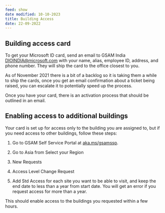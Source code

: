 ```yaml
---
feed: show
date modified: 10-10-2023
title: Building Access
date: 22-09-2022
---
```


## Building access card

To get your Microsoft ID card, send an email to GSAM India <DIOINDIA@microsoft.com> with your name, alias, employee ID, address, and phone number. They will ship the card to the office closest to you.

As of November 2021 there is a bit of a backlog so it is taking them a while to ship the cards, once you get an email confirmation about a ticket being raised, you can escalate it to potentially speed up the process.

Once you have your card, there is an activation process that should be outlined in an email. 

## Enabling access to additional buildings

Your card is set up for access only to the building you are assigned to, but if you need access to other buildings, follow these steps:

1. Go to GSAM Self Service Portal at [aka.ms/gsamssp](http://aka.ms/gsamssp).

2. Go to Asia from Select your Region

3. New Requests

4. Access Level Change Request

5. Add Std Access for each site you want to be able to visit, and keep the end date to less than a year from start date. You will get an error if you request access for more than a year.

This should enable access to the buildings you requested within a few hours.
